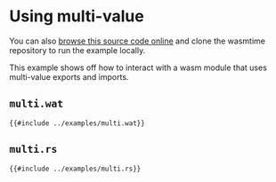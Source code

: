 # Using multi-value

You can also [browse this source code online][code] and clone the wasmtime
repository to run the example locally.

[code]: https://github.com/bytecodealliance/wasmtime/blob/master/examples/multi.rs

This example shows off how to interact with a wasm module that uses multi-value
exports and imports.

## `multi.wat`

```wat
{{#include ../examples/multi.wat}}
```


## `multi.rs`

```rust,ignore
{{#include ../examples/multi.rs}}
```
